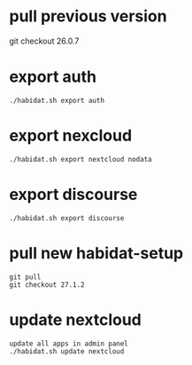 # pull previous version

git checkout 26.0.7

# export auth

```
./habidat.sh export auth
```

# export nexcloud

```
./habidat.sh export nextcloud nodata
```

# export discourse

```
./habidat.sh export discourse
```

# pull new habidat-setup

```
git pull
git checkout 27.1.2
```

# update nextcloud

```
update all apps in admin panel
./habidat.sh update nextcloud
```
